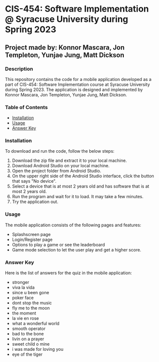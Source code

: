 # CIS-454: Software Implementation @ Syracuse University during Spring 2023

## Project made by: Konnor Mascara, Jon Templeton, Yunjae Jung, Matt Dickson

### Description

This repository contains the code for a mobile application developed as a part of CIS-454: Software Implementation course at Syracuse University during Spring 2023. The application is designed and implemented by Konnor Mascara, Jon Templeton, Yunjae Jung, Matt Dickson.

### Table of Contents

- [Installation](#installation)
- [Usage](#usage)
- [Answer Key](#answer-key)

### Installation

To download and run the code, follow the below steps:
1. Download the zip file and extract it to your local machine.
2. Download Android Studio on your local machine.
3. Open the project folder from Android Studio.
4. On the upper right side of the Android Studio interface, click the button that says "No device".
5. Select a device that is at most 2 years old and has software that is at most 2 years old.
6. Run the program and wait for it to load. It may take a few minutes.
7. Try the application out.

### Usage

The mobile application consists of the following pages and features:
* Splashscreen page
* Login/Register page
* Options to play a game or see the leaderboard
* Game mode selection to let the user play and get a higher score.

### Answer Key

Here is the list of answers for the quiz in the mobile application:

- stronger
- viva la vida
- since u been gone
- poker face
- dont stop the music
- fly me to the moon
- the moment
- la vie en rose
- what a wonderful world
- smooth operator
- bad to the bone
- livin on a prayer
- sweet child o mine
- i was made for loving you
- eye of the tiger
